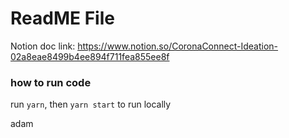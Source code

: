 # ReadME File

Notion doc link: https://www.notion.so/CoronaConnect-Ideation-02a8eae8499b4ee894f711fea855ee8f

### how to run code 

run `yarn`, then `yarn start` to run locally

adam
